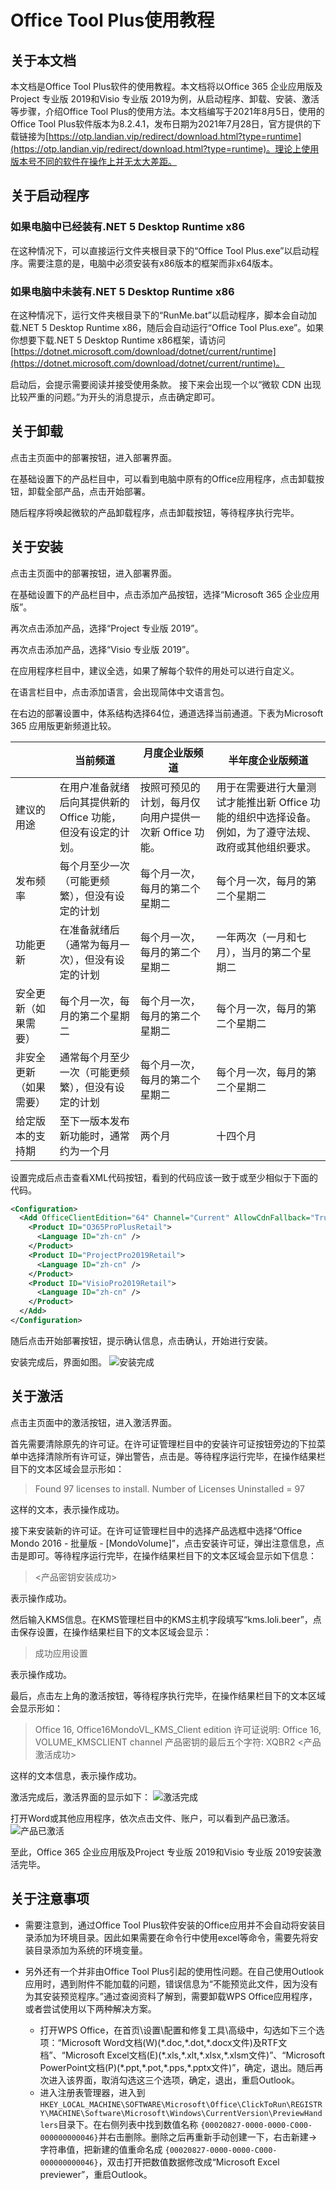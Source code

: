 # Office Tool Plus使用教程

## 关于本文档

本文档是Office Tool Plus软件的使用教程。本文档将以Office 365 企业应用版及Project 专业版 2019和Visio 专业版 2019为例，从启动程序、卸载、安装、激活等步骤，介绍Office Tool Plus的使用方法。本文档编写于2021年8月5日，使用的Office Tool Plus软件版本为8.2.4.1，发布日期为2021年7月28日，官方提供的下载链接为[https://otp.landian.vip/redirect/download.html?type=runtime](https://otp.landian.vip/redirect/download.html?type=runtime)。理论上使用版本号不同的软件在操作上并无太大差距。

## 关于启动程序

### 如果电脑中已经装有.NET 5 Desktop Runtime x86

在这种情况下，可以直接运行文件夹根目录下的“Office Tool Plus.exe”以启动程序。需要注意的是，电脑中必须安装有x86版本的框架而非x64版本。

### 如果电脑中未装有.NET 5 Desktop Runtime x86

在这种情况下，运行文件夹根目录下的“RunMe.bat”以启动程序，脚本会自动加载.NET 5 Desktop Runtime x86，随后会自动运行“Office Tool Plus.exe”。如果你想要下载.NET 5 Desktop Runtime x86框架，请访问[https://dotnet.microsoft.com/download/dotnet/current/runtime](https://dotnet.microsoft.com/download/dotnet/current/runtime)。

启动后，会提示需要阅读并接受使用条款。
接下来会出现一个以“微软 CDN 出现比较严重的问题。”为开头的消息提示，点击确定即可。

## 关于卸载

点击主页面中的部署按钮，进入部署界面。

在基础设置下的产品栏目中，可以看到电脑中原有的Office应用程序，点击卸载按钮，卸载全部产品，点击开始部署。

随后程序将唤起微软的产品卸载程序，点击卸载按钮，等待程序执行完毕。

## 关于安装

点击主页面中的部署按钮，进入部署界面。

在基础设置下的产品栏目中，点击添加产品按钮，选择“Microsoft 365 企业应用版”。

再次点击添加产品，选择“Project 专业版 2019”。

再次点击添加产品，选择“Visio 专业版 2019”。

在应用程序栏目中，建议全选，如果了解每个软件的用处可以进行自定义。

在语言栏目中，点击添加语言，会出现简体中文语言包。

在右边的部署设置中，体系结构选择64位，通道选择当前通道。下表为Microsoft 365 应用版更新频道比较。

|                        | 当前频道                                                     | 月度企业版频道                                         | 半年度企业版频道                                                                                        |
| :--------------------- | ------------------------------------------------------------ | ------------------------------------------------------ | ------------------------------------------------------------------------------------------------------- |
| 建议的用途             | 在用户准备就绪后向其提供新的 Office 功能，但没有设定的计划。 | 按照可预见的计划，每月仅向用户提供一次新 Office 功能。 | 用于在需要进行大量测试才能推出新 Office 功能的组织中选择设备。 例如，为了遵守法规、政府或其他组织要求。 |
| 发布频率               | 每个月至少一次（可能更频繁），但没有设定的计划               | 每个月一次，每月的第二个星期二                         | 每个月一次，每月的第二个星期二                                                                          |
| 功能更新               | 在准备就绪后（通常为每月一次），但没有设定的计划             | 每个月一次，每月的第二个星期二                         | 一年两次（一月和七月），当月的第二个星期二                                                              |
| 安全更新（如果需要）   | 每个月一次，每月的第二个星期二                               | 每个月一次，每月的第二个星期二                         | 每个月一次，每月的第二个星期二                                                                          |
| 非安全更新（如果需要） | 通常每个月至少一次（可能更频繁），但没有设定的计划           | 每个月一次，每月的第二个星期二                         | 每个月一次，每月的第二个星期二                                                                          |
| 给定版本的支持期       | 至下一版本发布新功能时，通常约为一个月                       | 两个月                                                 | 十四个月                                                                                                |

设置完成后点击查看XML代码按钮，看到的代码应该一致于或至少相似于下面的代码。

```XML
<Configuration>
  <Add OfficeClientEdition="64" Channel="Current" AllowCdnFallback="True">
    <Product ID="O365ProPlusRetail">
      <Language ID="zh-cn" />
    </Product>
    <Product ID="ProjectPro2019Retail">
      <Language ID="zh-cn" />
    </Product>
    <Product ID="VisioPro2019Retail">
      <Language ID="zh-cn" />
    </Product>
  </Add>
</Configuration>
```

随后点击开始部署按钮，提示确认信息，点击确认，开始进行安装。

安装完成后，界面如图。
![安装完成](Pictures/安装完成.png "安装完成")

## 关于激活

点击主页面中的激活按钮，进入激活界面。

首先需要清除原先的许可证。在许可证管理栏目中的安装许可证按钮旁边的下拉菜单中选择清除所有许可证，弹出警告，点击是。等待程序运行完毕，在操作结果栏目下的文本区域会显示形如：

> Found 97 licenses to install.
> Number of Licenses Uninstalled = 97

这样的文本，表示操作成功。

接下来安装新的许可证。在许可证管理栏目中的选择产品选框中选择“Office Mondo 2016 - 批量版 - [MondoVolume]”，点击安装许可证，弹出注意信息，点击是即可。等待程序运行完毕，在操作结果栏目下的文本区域会显示如下信息：

> <产品密钥安装成功>

表示操作成功。

然后输入KMS信息。在KMS管理栏目中的KMS主机字段填写“kms.loli.beer”，点击保存设置，在操作结果栏目下的文本区域会显示：

> 成功应用设置

表示操作成功。

最后，点击左上角的激活按钮，等待程序执行完毕，在操作结果栏目下的文本区域会显示形如：

> Office 16, Office16MondoVL_KMS_Client edition
> 许可证说明: Office 16, VOLUME_KMSCLIENT channel
> 产品密钥的最后五个字符: XQBR2
> <产品激活成功>

这样的文本信息，表示操作成功。

激活完成后，激活界面的显示如下：
![激活完成](Pictures/激活完成.png "激活完成")

打开Word或其他应用程序，依次点击文件、账户，可以看到产品已激活。
![产品已激活](Pictures/产品已激活.png "产品已激活")

至此，Office 365 企业应用版及Project 专业版 2019和Visio 专业版 2019安装激活完毕。

## 关于注意事项

* 需要注意到，通过Office Tool Plus软件安装的Office应用并不会自动将安装目录添加为环境目录。因此如果需要在命令行中使用excel等命令，需要先将安装目录添加为系统的环境变量。
* 另外还有一个并非由Office Tool Plus引起的使用性问题。在自己使用Outlook应用时，遇到附件不能加载的问题，错误信息为“不能预览此文件，因为没有为其安装预览程序。”通过查阅资料了解到，需要卸载WPS Office应用程序，或者尝试使用以下两种解决方案。

  * 打开WPS Office，在首页\设置\配置和修复工具\高级中，勾选如下三个选项：“Microsoft Word文档(W)(\*.doc,\*.dot,\*.docx文件)及RTF文档”、“Microsoft Excel文档(E)(\*.xls,\*.xlt,\*.xlsx,\*.xlsm文件)”、“Microsoft PowerPoint文档(P)(\*.ppt,\*.pot,\*.pps,\*.pptx文件)”，确定，退出。随后再次进入该界面，取消勾选这三个选项，确定，退出，重启Outlook。
  * 进入注册表管理器，进入到 `HKEY_LOCAL_MACHINE\SOFTWARE\Microsoft\Office\ClickToRun\REGISTRY\MACHINE\Software\Microsoft\Windows\CurrentVersion\PreviewHandlers`目录下。在右侧列表中找到数值名称 `{00020827-0000-0000-C000-000000000046}`并右击删除。删除之后再重新手动创建一下，右击新建->字符串值，把新建的值重命名成 `{00020827-0000-0000-C000-000000000046}`，双击打开把数值数据修改成“Microsoft Excel previewer”，重启Outlook。
